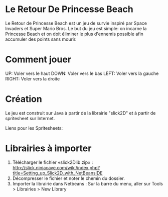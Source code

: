 # Le Retour De Princesse Beach

Le Retour de Princesse Beach est un jeu de survie inspiré par Space Invaders et Super Mario Bros. 
Le but du jeu est simple: on incarne la Princesse Beach 
et on doit éliminer le plus d'ennemis possible afin accumuler des points sans mourir.

# Comment jouer

UP: Voler vers le haut
DOWN: Voler vers le bas
LEFT: Voler vers la gauche
RIGHT: Voler vers la droite

# Création

Le jeu est construit sur Java à partir de la librairie "slick2D" et à partir de spritesheet sur Internet.

Liens pour les Spritesheets:

# Librairies à importer

1. Télécharger le fichier «slick2Dlib.zip» : http://slick.ninjacave.com/wiki/index.php?title=Setting_up_Slick2D_with_NetBeansIDE
2. Décompresser le fichier et noter le chemin du dossier.
3. Importer la librairie dans Netbeans : Sur la barre du menu, aller sur Tools > Librairies > New Library
